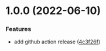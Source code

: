 # 1.0.0 (2022-06-10)


### Features

* add github action release ([4c3f26f](https://github.com/UrijHoruzij/generator-css-varibles/commit/4c3f26fb51e38982c751dcd5c4b809c132b49d7d))

